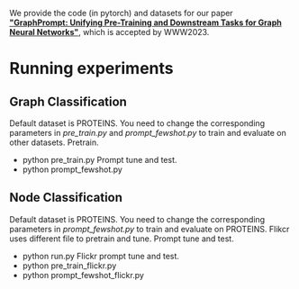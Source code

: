 We provide the code (in pytorch) and datasets for our paper [**"GraphPrompt: Unifying Pre-Training and Downstream Tasks
for Graph Neural Networks"**](https://arxiv.org/pdf/2302.08043.pdf), 
which is accepted by WWW2023.


# Running experiments
## Graph Classification
Default dataset is PROTEINS. You need to change the corresponding parameters in *pre_train.py* and *prompt_fewshot.py* to train and evaluate on other datasets.
Pretrain.
- python pre_train.py 
Prompt tune and test.
- python prompt_fewshot.py

## Node Classification

Default dataset is PROTEINS. You need to change the corresponding parameters in *prompt_fewshot.py* to train and evaluate on PROTEINS. Flikcr uses different file to pretrain and tune.
Prompt tune and test.
- python run.py
Flickr prompt tune and test.
- python pre_train_flickr.py
- python prompt_fewshot_flickr.py
